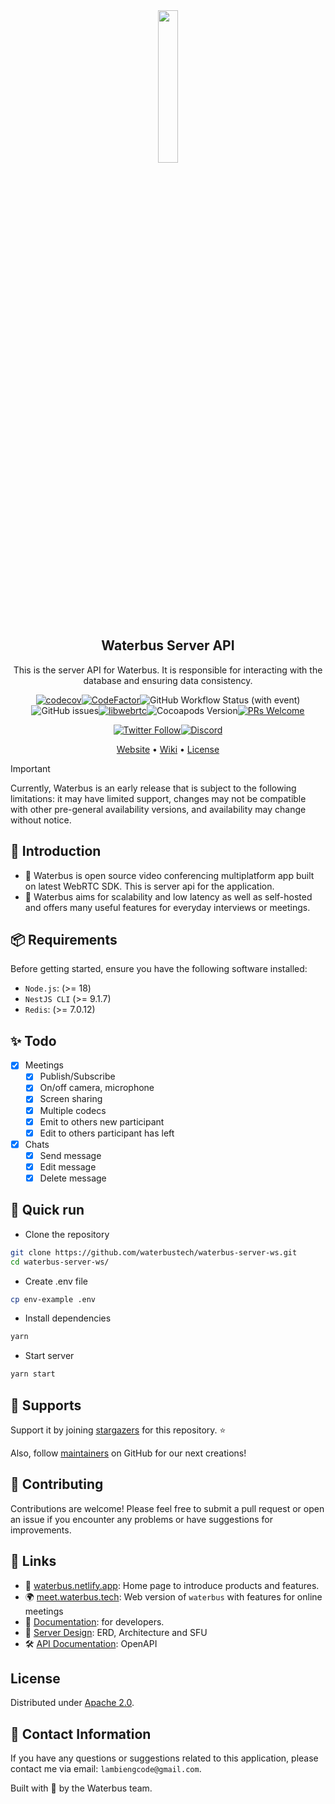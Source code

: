 <div align="center">
<img src="https://github.com/waterbustech/waterbus/raw/main/assets/images/img_app_logo.png?raw=true" width="25%"/>
</div>

<h2 align="center">Waterbus Server API</h2>
<p align="center">This is the server API for Waterbus. It is responsible for interacting with the database and ensuring data consistency.</p>

<div class="badges" align="center">
<p><a href="https://codecov.io/gh/waterbustech/waterbus"><img src="https://codecov.io/gh/waterbustech/waterbus/branch/main/graph/badge.svg?token=7KEMH26LHZ" alt="codecov"></a><a href="https://www.codefactor.io/repository/github/waterbustech/waterbus"><img src="https://www.codefactor.io/repository/github/waterbustech/waterbus/badge" alt="CodeFactor"></a><img src="https://img.shields.io/github/actions/workflow/status/waterbustech/waterbus/ci.yml" alt="GitHub Workflow Status (with event)"><img src="https://img.shields.io/github/issues/waterbustech/waterbus" alt="GitHub issues"><a href="https://chromium.googlesource.com/external/webrtc/+/branch-heads/6099"><img src="https://img.shields.io/badge/libwebrtc-122.6261.01-yellow.svg" alt="libwebrtc"></a><img src="https://img.shields.io/cocoapods/v/KaiRTC" alt="Cocoapods Version"><a href="https://github.com/lambiengcode"><img src="https://img.shields.io/badge/PRs-welcome-brightgreen.svg?style=flat&amp;logo=github" alt="PRs Welcome"></a></p>
</div>
<div align="center">
<a href="https://twitter.com/waterbustech"><img src="https://img.shields.io/twitter/follow/waterbus.tech?style=social" alt="Twitter Follow"></a><a href="https://discord.gg/mfrWVefU"><img alt="Discord" src="https://img.shields.io/discord/1220616225521143818"></a>
</div>
<p align="center">
  <a href="https://docs.waterbus.tech">Website</a> &bull;
  <a href="https://github.com/waterbustech/waterbus/wiki">Wiki</a> &bull;
  <a href="https://github.com/waterbustech/waterbus/blob/main/LICENSE">License</a>
</p>

> [!IMPORTANT]  
> Currently, Waterbus is an early release that is subject to the following limitations: it may have limited support, changes may not be compatible with other pre-general availability versions, and availability may change without notice.

## 👋 Introduction

- 🤙 Waterbus is open source video conferencing multiplatform app built on latest WebRTC SDK. This is server api for the application. 
- 🎯 Waterbus aims for scalability and low latency as well as self-hosted and offers many useful features for everyday interviews or meetings.

## 📦 Requirements

Before getting started, ensure you have the following software installed:

- `Node.js`: (>= 18)
- `NestJS CLI` (>= 9.1.7)
- `Redis`: (>= 7.0.12)

## ✨ Todo

- [x] Meetings
  - [x] Publish/Subscribe
  - [x] On/off camera, microphone
  - [x] Screen sharing
  - [x] Multiple codecs
  - [x] Emit to others new participant
  - [x] Edit to others participant has left
- [x] Chats
  - [x] Send message
  - [x] Edit message
  - [x] Delete message

## 🚀 Quick run

- Clone the repository

```sh
git clone https://github.com/waterbustech/waterbus-server-ws.git
cd waterbus-server-ws/
```

- Create .env file

```sh
cp env-example .env
```

- Install dependencies

```sh
yarn
```

- Start server

```sh
yarn start
```

## 💙 Supports

Support it by joining [stargazers](https://github.com/waterbustech/waterbus-server-api/stargazers) for this repository. ⭐

Also, follow [maintainers](https://github.com/lambiengcode) on GitHub for our next creations!

## 🤝 Contributing

Contributions are welcome! Please feel free to submit a pull request or open an issue if you encounter any problems or have suggestions for improvements.

## 🔗 Links

- 📢 [waterbus.netlify.app](http://waterbus.netlify.app/): Home page to introduce products and features.
- 🌍 [meet.waterbus.tech](http://meet.waterbus.tech/): Web version of `waterbus` with features for online meetings
- 📖 [Documentation](http://docs.waterbus.tech/): for developers.
- 👷 [Server Design](https://docs.waterbus.tech/server/design): ERD, Architecture and SFU
- 🛠️ [API Documentation](https://docs.waterbus.tech/server/api): OpenAPI

## License

Distributed under [Apache 2.0](https://www.apache.org/licenses/LICENSE-2.0).

## 📧 Contact Information

If you have any questions or suggestions related to this application, please contact me via email: `lambiengcode@gmail.com`.

Built with 💙 by the Waterbus team.
